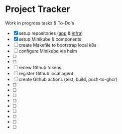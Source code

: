 # Project Tracker

Work in progress tasks & To-Do's

- [x] setup repositories ([app](https://github.com/kelzenberg/devops-app) & [infra](https://github.com/kelzenberg/devops-app-infra))
- [x] setup Minikube & components
- [ ] create Makefile to bootstrap local k8s
- [ ] configure Minikube via helm
- [ ]
- [ ]
- [ ] renew Github tokens
- [ ] register Github local agent
- [ ] create Github actions (test, build, push-to-ghcr)
- [ ]
- [ ]
- [ ]
- [ ]
- [ ]
- [ ]
- [ ]
- [ ]
- [ ]
